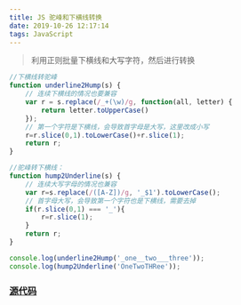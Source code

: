 ```yaml
---
title: JS 驼峰和下横线转换
date: 2019-10-26 12:17:14
tags: JavaScript
---
```


> 利用正则批量下横线和大写字符，然后进行转换

<!-- more -->


```js
//下横线转驼峰
function underline2Hump(s) {
    // 连续下横线的情况也要兼容
    var r = s.replace(/_+(\w)/g, function(all, letter) {
        return letter.toUpperCase()
    });
    // 第一个字符是下横线，会导致首字母是大写，这里改成小写
    r=r.slice(0,1).toLowerCase()+r.slice(1);
    return r;
}

//驼峰转下横线：
function hump2Underline(s) {
    // 连续大写字母的情况也兼容
    var r=s.replace(/([A-Z])/g, '_$1').toLowerCase();
    // 首字母大写，会导致第一个字符也是下横线，需要去掉
    if(r.slice(0,1) === '_'){
        r=r.slice(1);
    }
    return r;
}

console.log(underline2Hump('_one__two___three'));
console.log(hump2Underline('OneTwoTHRee'));

```

### [源代码](https://github.com/luckybirdme/luckybirdme.github.io/blob/master/example/js/hump-and-underline.html)